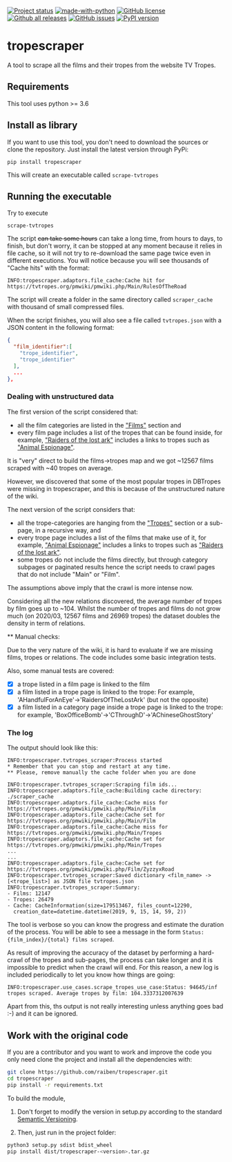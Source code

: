 [![Project status](https://travis-ci.com/raiben/tropescraper.svg?branch=master)](https://travis-ci.com/raiben/tropescraper)
[![made-with-python](https://img.shields.io/badge/Made%20with-Python-1f425f.svg)](https://www.python.org/)
[![GitHub license](https://img.shields.io/github/license/raiben/tropescraper.svg)](https://github.com/raiben/tropescraper/blob/master/LICENSE)
[![Github all releases](https://img.shields.io/github/downloads/raiben/tropescraper/total.svg)](https://GitHub.com/raiben/tropescraper/releases/)
[![GitHub issues](https://img.shields.io/github/issues/raiben/tropescraper.svg)](https://GitHub.com/Naereen/raiben/tropescraper/)
[![PyPI version](https://badge.fury.io/py/tropescraper.svg)](https://badge.fury.io/py/tropescraper)

# tropescraper

A tool to scrape all the films and their tropes 
from the website TV Tropes.

## Requirements

This tool uses python >= 3.6 

## Install as library

If you want to use this tool, you don't need to download the sources
or clone the repository. Just install the latest version through PyPi:
```
pip install tropescraper
```
This will create an executable called `scrape-tvtropes`

## Running the executable

Try to execute
```
scrape-tvtropes
```

The script ~~can take some hours~~ can take a long time, from hours to days, 
to finish, but don't worry, 
it can be stopped at any moment because it relies in file cache, so
it will not try to re-download the same page twice even in 
different executions. You will notice because you will see 
thousands of "Cache hits" with the format:
```
INFO:tropescraper.adaptors.file_cache:Cache hit for https://tvtropes.org/pmwiki/pmwiki.php/Main/RulesOfTheRoad
```

The script will create a folder in the same directory called `scraper_cache`
with thousand of small compressed files. 

When the script finishes, you will also see a file called `tvtropes.json`
with a JSON content in the following format:

```json
{
  "film_identifier":[
    "trope_identifier", 
    "trope_identifier"
  ],
  ...
}, 
```

### Dealing with unstructured data

The first version of the script considered that:
- all the film categories are listed in the ["Films"](https://tvtropes.org/pmwiki/pmwiki.php/Main/Film) section and
- every film page includes a list of the tropes that can be found inside, for example, 
["Raiders of the lost ark"](https://tvtropes.org/pmwiki/pmwiki.php/Film/RaidersOfTheLostArk)
includes a links to tropes such as ["Animal Espionage"](https://tvtropes.org/pmwiki/pmwiki.php/Main/AnimalEspionage).

It is "very" direct to build the films->tropes map and we got ~12567 films scraped with ~40 tropes on average.

However, we discovered that some of the most popular tropes in DBTropes were missing 
in tropescraper, and this is because of the unstructured nature of the wiki.

The next version of the script considers that: 
- all the trope-categories are hanging from the ["Tropes"](https://tvtropes.org/pmwiki/pmwiki.php/Main/Tropes) section or 
a sub-page, in a recursive way, and
- every trope page includes a list of the films that make use of it, for example,
["Animal Espionage"](https://tvtropes.org/pmwiki/pmwiki.php/Main/AnimalEspionage) 
includes a links to tropes such as ["Raiders of the lost ark"](https://tvtropes.org/pmwiki/pmwiki.php/Film/RaidersOfTheLostArk).
- some tropes do not include the films directly, but through category subpages
or paginated results hence the script needs to crawl pages that do not include "Main" 
or "Film".

The assumptions above imply that the crawl is more intense now.

Considering all the new relations discovered, the average number of tropes by film goes up to ~104.
Whilst the number of tropes and films do not grow much (on 2020/03, 12567 films and 26969 tropes)
the dataset doubles the density in term of relations.


** Manual checks:

Due to the very nature of the wiki, it is hard to evaluate if we are missing films,
tropes or relations. The code includes some basic integration tests.

Also, some manual tests are covered:

- [x] a trope listed in a film page is linked to the film
- [x] a film listed in a trope page is linked to the trope:
For example, 'AHandfulForAnEye'->'RaidersOfTheLostArk' (but not the opposite)
- [x] a film listed in a category page inside a trope page is linked to the trope:
for example, 'BoxOfficeBomb'->'CThroughD'->'AChineseGhostStory'

### The log

The output should look like this:
```log
INFO:tropescraper.tvtropes_scraper:Process started
* Remember that you can stop and restart at any time.
** Please, remove manually the cache folder when you are done

INFO:tropescraper.tvtropes_scraper:Scraping film ids...
INFO:tropescraper.adaptors.file_cache:Building cache directory: ./scraper_cache
INFO:tropescraper.adaptors.file_cache:Cache miss for https://tvtropes.org/pmwiki/pmwiki.php/Main/Film
INFO:tropescraper.adaptors.file_cache:Cache set for https://tvtropes.org/pmwiki/pmwiki.php/Main/Film
INFO:tropescraper.adaptors.file_cache:Cache miss for https://tvtropes.org/pmwiki/pmwiki.php/Main/Tropes
INFO:tropescraper.adaptors.file_cache:Cache set for https://tvtropes.org/pmwiki/pmwiki.php/Main/Tropes
...
...
INFO:tropescraper.adaptors.file_cache:Cache set for https://tvtropes.org/pmwiki/pmwiki.php/Film/ZyzzyxRoad
INFO:tropescraper.tvtropes_scraper:Saved dictionary <film_name> -> [<trope_list>] as JSON file tvtropes.json
INFO:tropescraper.tvtropes_scraper:Summary:
- Films: 12147
- Tropes: 26479
- Cache: CacheInformation(size=179513467, files_count=12290, 
  creation_date=datetime.datetime(2019, 9, 15, 14, 59, 2))
```

The tool is verbose so you can know the progress and estimate the
duration of the process. You will be able to see a message
in the form `Status: {film_index}/{total} films scraped`.

As result of improving the accuracy of the dataset by performing a hard-crawl of the
tropes and sub-pages, the process can take longer and it is
impossible to predict when the crawl will end. For this reason, a new log is included
periodically to let you know how things are going:

```
INFO:tropescraper.use_cases.scrape_tropes_use_case:Status: 94645/inf tropes scraped. Average tropes by film: 104.3337312007639
```

Apart from this, ths output is not really interesting unless
anything goes bad :-) and it can be ignored.
 

## Work with the original code

If you are a contributor and you want to work and improve the code
you only need clone the project and install all the dependencies with:

```bash
git clone https://github.com/raiben/tropescraper.git
cd tropescraper
pip install -r requirements.txt
```

To build the module, 

1. Don't forget to modify the version in setup.py
according to the standard [Semantic Versioning](https://semver.org/).

2. Then, just run in the project folder:
```bash
python3 setup.py sdist bdist_wheel
pip install dist/tropescraper-<version>.tar.gz
```